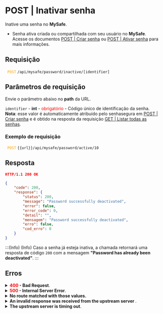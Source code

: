 # POST | Inativar senha

Inative uma senha no **MySafe**.

* Senha ativa criada ou compartilhada com seu usuário no **MySafe**.
Acesse os documentos [POST | Criar senha](/v3-33/docs/pt/api-post-create-password) ou [POST | Ativar senha](/v3-33/docs/pt/api-post-enable-password) para mais informações.

## Requisição

<code><span style="color:orange"> POST</code></span> `/api/mysafe/password/inactive/[identifier]`



## Parâmetros de requisição
Envie o parâmetro abaixo no <b>path</b> da URL.

<summary><code>identifier</code> - <b>int</b> - <span style="color:red">obrigatório</span> - Código único de identificação da senha.</summary>
<b>Nota</b>: esse valor é automaticamente atribuído pelo senhasegura em <a href = "/v3-33/docs/pt/api-post-create-password">POST | Criar senha</a> e é obtido na resposta da requisição <a href = "/v3-33/docs/pt/api-get-list-all-passwords">GET | Listar todas as senhas</a>.


  ### Exemplo de requisição
<code><span style="color:orange"> POST</code></span> `{{url}}/api/mysafe/password/active/10`
  
 
  
  
  ## Resposta 
 
 ```json
HTTP/1.1 200 OK
```

 
```json
{
    "code": 200,
    "response": {
        "status": 200,
        "message": "Password successfully deactivated",
        "error": false,
        "error_code": 0,
        "detail": "",
        "mensagem": "Password successfully deactivated",
        "erro": false,
        "cod_erro": 0
    }
}
```

:::(Info) (Info)
Caso a senha já esteja inativa, a chamada retornará uma resposta de código <code>200</code> com a mensagem <b>"Password has already been deactivated"</b>.
:::

## Erros

<details>
<summary><b><span style="color:red">400</span> - Bad Request</b>.</summary>

***
<b>Mensagem: "1005: Password not found"</b>
<p><b>Possível causa</b>: senha não encontrada.<br></p>
<b>Solução</b>: verifique o valor do <code>identifier</code> e envie a requisição novamente.

    
* * *
    
<b>Mensagem: "1006: User does not have access"</b>
<p><b>Possível causa</b>: usuário não possui acesso à senha.<br></p>

 ***
</details>
    
<details>
    <summary><b><span style="color:red">500</span> - Internal Server Error</b>.</summary>

***
    
<b>Mensagem: "Unexpected error."</b><br>

<p><b>Possível causa</b>: o erro está no servidor senhasegura.<br>
        
<b>Solução</b>: contate o time de suporte para mais informações.</p>
    
 ***
 </details>
 
 <details>
    <summary><b>No route matched with those values.</b></summary>

 ***
    
<b>Mensagem: "You are not authorized to access this resource."</b>
<p><b>Possíveis causas</b>: falha na autenticação da sua aplicação com o servidor senhasegura ou URL incorreta.<br>
        
<b>Solução</b>: verifique os parâmetros de autenticação como <code>Access Token URL</code>, <code>Client ID</code> e  <code>Client Secret</code> e solicite um novo token de acesso ou verifique e corrija a URL.
* * *
</details>
     
<details>
<summary><b>An invalid response was received from the upstream server
</b>.</summary>

*** 
   
<b>Mensagem: "An invalid response was received from the upstream server</b>
    
<p><b>Possível causa</b>: o servidor upstream pode estar demorando muito para responder, levando a um erro de timeout que é interpretado como uma resposta inválida pelo servidor proxy/gateway.<br>
        
<b>Solução</b>: verifique a conectividade entre a origem da requisição e o servidor senhasegura.</p>
***
</details>
     
   

<details>
<summary><b>The upstream server is timing out</b>.</summary>

*** 
    
<b>Mensagem: "An invalid response was received from the upstream server"</b>
    
<p><b>Possível causa</b>: o tempo da requisição se esgotou.
        
<b>Solução</b>: verifique a conectividade entre a origem da requisição e o servidor senhasegura.</p>
* * *
</details>
